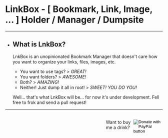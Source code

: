 # LinkBox - [ Bookmark, Link, Image, ... ] Holder / Manager / Dumpsite

---

- ## What is LnkBox?

  LnkBox is an unopinionated Bookmark Manager that doesn't care how you want to organize your links, files, images, etc.

  - You want to use tags? > _GREAT!_
  - You want folders? > _AWESOME!_
  - Both? > _AMAZING!_
  - Neither! Just dump it all in root! > _SWEET! YOU DO YOU!_

  Well... that's what LnkBox will be... for now it's under development. Fell free to frok and send a pull request!

---

<html>
</br>
<div>
<div style="margin-left:calc(50vw - 74px - 6em); margin-right:auto; display: flex">
Want to buy me a drink? &nbsp;
<form action="https://www.paypal.com/cgi-bin/webscr" method="post" target="_top">
<input type="hidden" name="cmd" value="_donations" />
<input type="hidden" name="business" value="TZM9Q4VTXCAJ8" />
<input type="hidden" name="item_name" value="Buy me a drink to help fund development!" />
<input type="hidden" name="currency_code" value="USD" />
<input type="image" src="https://www.paypalobjects.com/en_US/i/btn/btn_donate_SM.gif" border="0" name="submit" title="PayPal - The safer, easier way to pay online!" alt="Donate with PayPal button" />
<img alt="" border="0" src="https://www.paypal.com/en_US/i/scr/pixel.gif" width="1" height="1" />
</form>
</div>
</div>
</html>
